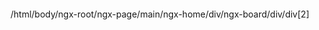 <ngx-static-image src="assets/images/board/min/engine-1-v2.png" alt="" class="board__images__img"><picture><!----><!----><img src="https://boodmo.com/assets/images/board/min/engine-1-v2.png" alt=""></picture></ngx-static-image>
<div class="board__images"><ngx-static-image src="assets/images/board/min/engine-1-v2.png" alt="" class="board__images__img"><picture><!----><!----><img src="https://boodmo.com/assets/images/board/min/engine-1-v2.png" alt=""></picture></ngx-static-image><ngx-static-image src="assets/images/board/min/engine-2-v2.png" alt="" class="board__images__img"><picture><!----><!----><img src="https://boodmo.com/assets/images/board/min/engine-2-v2.png" alt=""></picture></ngx-static-image><ngx-static-image src="assets/images/board/min/engine-3-v2.png" alt="" class="board__images__img"><picture><!----><!----><img src="https://boodmo.com/assets/images/board/min/engine-3-v2.png" alt=""></picture></ngx-static-image></div>
/html/body/ngx-root/ngx-page/main/ngx-home/div/ngx-board/div/div[2]
<div class="board__images">
<ngx-static-image src="assets/images/board/min/engine-1-v2.png" alt="" class="board__images__img"><picture><!----><!----><img src="https://boodmo.com/assets/images/board/min/engine-1-v2.png" alt=""></picture></ngx-static-image><ngx-static-image src="assets/images/board/min/engine-2-v2.png" alt="" class="board__images__img"><picture><!----><!----><img src="https://boodmo.com/assets/images/board/min/engine-2-v2.png" alt=""></picture></ngx-static-image><ngx-static-image src="assets/images/board/min/engine-3-v2.png" alt="" class="board__images__img"><picture><!----><!----><img src="https://boodmo.com/assets/images/board/min/engine-3-v2.png" alt=""></picture></ngx-static-image></div>